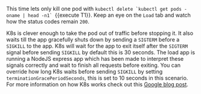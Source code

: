 

This time lets only kill one pod with ``kubectl delete `kubectl get pods -oname | head -n1` ``{{execute T1}}.
Keep an eye on the `Load` tab and watch how the status codes remain `200`.

K8s is clever enough to take the pod out of traffic before stopping it.
It also waits till the app gracefully shuts down by sending a `SIGTERM` before a `SIGKILL` to the app.
K8s will wait for the app to exit itself after the `SIGTERM` signal before sending `SIGKILL` by default this is 30 seconds.
The load app is running a NodeJS express app which has been made to interpret these signals correctly and wait to finish all requests before exiting.
You can override how long K8s waits before sending `SIGKILL` by setting `terminationGracePeriodSeconds`, this is set to 10 seconds in this scenario.
For more information on how K8s works check out this [Google blog post](https://cloud.google.com/blog/products/gcp/kubernetes-best-practices-terminating-with-grace).

